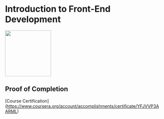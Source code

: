 # Introduction to Front-End Development

<img src="../meta-logo.png" width=150>

## Proof of Completion

[Course Certification] (https://www.coursera.org/account/accomplishments/certificate/YFJVVP3AARML)
